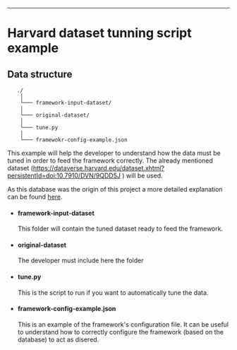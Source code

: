 -----------------------------------------
# Harvard dataset tunning script example 

## Data structure


       ./
        │
        └─── framework-input-dataset/
        │   
        └─── original-dataset/
        │   
        └─── tune.py
        │   
        └─── framewokr-config-example.json 


This example will help the developer to understand how the data must be tuned in order to feed the framework correctly. The already mentioned dataset (https://dataverse.harvard.edu/dataset.xhtml?persistentId=doi:10.7910/DVN/9QDD5J ) will be used.

As this database was the origin of this project a more detailed explanation can be found [here](../../../../doc/documents/this-problem.md).

* #### framework-input-dataset
    This folder will contain the tuned dataset ready to feed the framework.

* #### original-dataset
    The developer must include here the folder 

* #### tune.py
    This is the script to run if you want to automatically tune the data.

* #### framework-config-example.json
    This is an example of the framework's configuration file. It can be useful to understand how to correctly configure the framework (based on the database) to act as disered.
